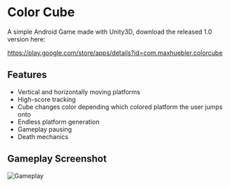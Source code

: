 # Color Cube
A simple Android Game made with Unity3D, download the released 1.0 version here:

https://play.google.com/store/apps/details?id=com.maxhuebler.colorcube

## Features
* Vertical and horizontally moving platforms
* High-score tracking
* Cube changes color depending which colored platform the user jumps onto
* Endless platform generation
* Gameplay pausing
* Death mechanics

## Gameplay Screenshot

![Gameplay](https://lh3.googleusercontent.com/q5W_Go-24b-VaQDnrWAqIf_wzl5K-Gqf8rT2eXTJUyGYyY4-dLpxAGF2cpdku1KH4hzb=w1280-h842-rw)
